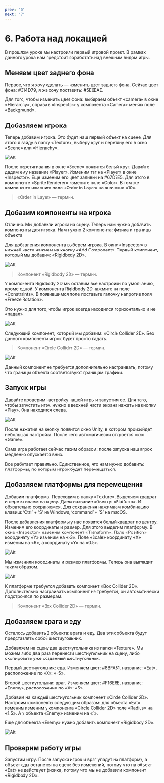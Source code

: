 ```yaml
---
prev: "5"
next: "7"
---
```


# 6. Работа над локацией

В прошлом уроке мы настроили первый игровой проект. В рамках данного урока нам предстоит поработать над внешним видом игры.

## Меняем цвет заднего фона

Первое, что я хочу сделать — изменить цвет заднего фона. Сейчас цвет фона: #314D79, я же хочу поставить: #5E6EAE.

Для того, чтобы изменить цвет фона: выбираем объект «camera» в окне «Hierarchy», справа в «Inspector» у компонента «Camera» меняю поле «Background».

## Добавляем игрока

Теперь добавим игрока. Это будет наш первый объект на сцене. Для этого я зайду в папку «Texture», выберу круг и перетяну его в окно «Scene» или «Hierarchy».

![Alt](../data/less6/less6__01.jpg)

После перетягивания в окне «Scene» появится белый круг. Давайте дадим ему название «Player». Изменим тег на «Player» в окне «Inspector». Еще изменим его цвет заливки на #67D7E5. Для этого в компоненте «Sprite Renderer» измените поле «Color». В том же компоненте измените поле «Order in Layer» на значение «10».

> «Order in Layer» — термин.

## Добавим компоненты на игрока

Отлично. Мы добавили игрока на сцену. Теперь нам нужно добавить компоненты для игрока. Нам нужно 2 компонента: физика и границы объекта.

Для добавления компонента выберем игрока. В окне «Inspector» в нижней части нажмем на кнопку «Add Component». Первый компонент, который мы добавим: «Rigidbody 2D».

![Alt](../data/less6/less6__02.jpg)

> Компонент «Rigidbody 2D» — термин.

У компонента Rigidbody 2D мы оставим все настройки по умолчанию, кроме одной. У компонента Rigidbody 2D нажмите на поле «Constraints». В появившимся поле поставьте галочку напротив поля «Freeze Rotation».

Это нужно для того, чтобы игрок всегда находился горизонтально и не «падал».

![Alt](../data/less6/less6__03.jpg)

Следующий компонент, который мы добавим: «Circle Collider 2D». Без данного компонента игрок будет просто падать.

> Компонент «Circle Collider 2D» — термин.

![Alt](../data/less6/less6__04.jpg)

Данный компонент не требуется дополнительно настраивать, потому что границы объекта соответствуют границам графики.

## Запуск игры

Давайте проверим настройку нашей игры и запустим ее. Для того, чтобы запустить игру, нужно в верхней части экрана нажать на кнопку «Play». Она находится слева.

![Alt](../data/less6/less6__05.jpg)

После нажатия на кнопку появится окно Unity, в котором произойдет небольшая настройка. После чего автоматически откроется окно «Game».

Сама игра работает сейчас таким образом: после запуска наш игрок медленно опускается вниз.

Все работает правильно. Единственное, что нам нужно добавить: платформы, по которым игрок будет перемещаться.

## Добавляем платформы для перемещения

Добавим платформы. Переходим в папку «Texture». Выделяем квадрат и перетягиваем на сцену. Даем название объекту: «Platform». И обязательно сохраняемся. Для сохранения нажимаем комбинацию клавиш: ‘Ctrl’ + ’S’ на Windows, ‘command’ + ’S’ на macOS.

После добавления платформы у нас появится белый квадрат по центру. Изменим его координаты и размер. Для этого выделим платформу. В окне «Inspector» изменим компонент «Transform». Поле «Position» координату «Y» изменим на «-3». Поле «Scale» координату «X» изменим на «6», а координату «Y» на «0.5».

![Alt](../data/less6/less6__06.jpg)

Мы изменили координаты и размер платформы. Теперь она выглядит таким образом.

![Alt](../data/less6/less6__07.jpg)

К платформе требуется добавить компонент «Box Collider 2D». Дополнительно настраивать компонент не требуется, он автоматически подстроился по размерам.

> Компонент «Box Collider 2D» — термин.

## Добавляем врага и еду

Осталось добавить 2 объекта: врага и еду. Два этих объекта будут представлять собой шестиугольник.

Добавляем на сцену два шестиугольника из папки «Texture». Мы можем либо два раза перенести шестиугольник на сцену, либо скопировать уже созданный шестиугольник.

Первый шестиугольник: еда. Изменяем цвет: #8BFA81, название: «Eat», расположение по «X»: «-5».

Второй шестиугольник: враг. Изменяем цвет: #F16E6E, название: «Enemy», расположение по «X»: «5».

Добавим на каждый шестиугольник компонент «Circle Collider 2D». Настроим компоненты следующим образом: для объекта «Eat» изменим изменим у компонента «Circle Collider 2D» поле «Radius» на «1.5». А у объекта «Enemy» изменим на «1».

Еще для объекта «Enemy» нужно добавить компонент «Rigidbody 2D».

![Alt](../data/less6/less6__08.jpg)

## Проверим работу игры

Запустим игру. После запуска игрок и враг упадут на платформу, а объект еды останется на сцене без изменений, потому что на объект «Eat» не действует физика, потому что мы не добавили компонент «Rigidbody 2D».
